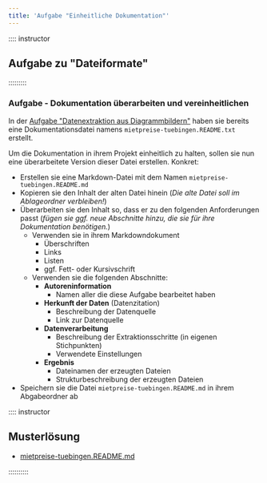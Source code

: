 ```yaml
---
title: 'Aufgabe "Einheitliche Dokumentation"'
---
```


:::: instructor
## Aufgabe zu "Dateiformate"
:::::::::


### Aufgabe - Dokumentation überarbeiten und vereinheitlichen

In der [Aufgabe "Datenextraktion aus Diagrammbildern"](Aufgabe-PNG2CSV.md) haben sie bereits eine Dokumentationsdatei namens `mietpreise-tuebingen.README.txt` erstellt.

Um die Dokumentation in ihrem Projekt einheitlich zu halten, sollen sie nun eine überarbeitete Version dieser Datei erstellen.
Konkret:

- Erstellen sie eine Markdown-Datei mit dem Namen `mietpreise-tuebingen.README.md`
- Kopieren sie den Inhalt der alten Datei hinein (*Die alte Datei soll im Ablageordner verbleiben!*)
- Überarbeiten sie den Inhalt so, dass er zu den folgenden Anforderungen  passt (*fügen sie ggf. neue Abschnitte hinzu, die sie für ihre Dokumentation benötigen.*)
  - Verwenden sie in ihrem Markdowndokument
    - Überschriften
    - Links
    - Listen
    - ggf. Fett- oder Kursivschrift
  - Verwenden sie die folgenden Abschnitte:
    - **Autoreninformation**
      - Namen aller die diese Aufgabe bearbeitet haben
    - **Herkunft der Daten** (Datenzitation)
      - Beschreibung der Datenquelle
      - Link zur Datenquelle
    - **Datenverarbeitung**
      - Beschreibung der Extraktionsschritte (in eigenen Stichpunkten)
      - Verwendete Einstellungen
    - **Ergebnis**
      - Dateinamen der erzeugten Dateien
      - Strukturbeschreibung der erzeugten Dateien
- Speichern sie die Datei `mietpreise-tuebingen.README.md` in ihrem Abgabeordner ab


:::: instructor

## Musterlösung

- [mietpreise-tuebingen.README.md](data/mietpreise-tuebingen.README.md)

::::::::::


